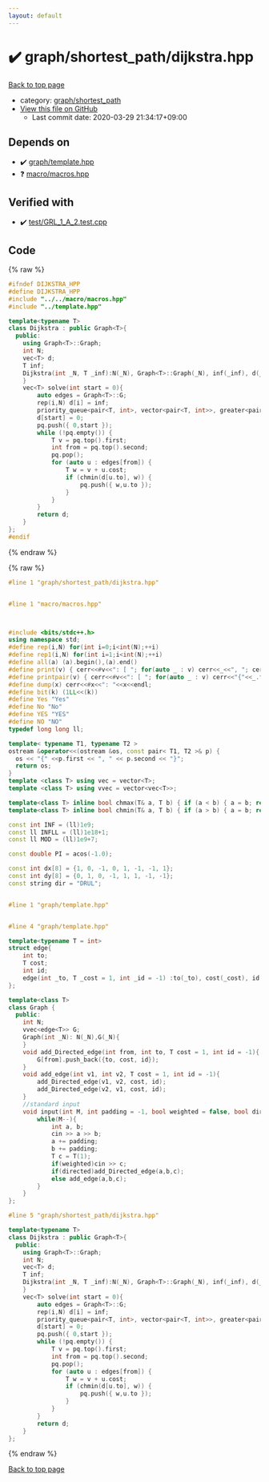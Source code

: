```yaml
---
layout: default
---
```


<!-- mathjax config similar to math.stackexchange -->
<script type="text/javascript" async
  src="https://cdnjs.cloudflare.com/ajax/libs/mathjax/2.7.5/MathJax.js?config=TeX-MML-AM_CHTML">
</script>
<script type="text/x-mathjax-config">
  MathJax.Hub.Config({
    TeX: { equationNumbers: { autoNumber: "AMS" }},
    tex2jax: {
      inlineMath: [ ['$','$'] ],
      processEscapes: true
    },
    "HTML-CSS": { matchFontHeight: false },
    displayAlign: "left",
    displayIndent: "2em"
  });
</script>

<script type="text/javascript" src="https://cdnjs.cloudflare.com/ajax/libs/jquery/3.4.1/jquery.min.js"></script>
<script src="https://cdn.jsdelivr.net/npm/jquery-balloon-js@1.1.2/jquery.balloon.min.js" integrity="sha256-ZEYs9VrgAeNuPvs15E39OsyOJaIkXEEt10fzxJ20+2I=" crossorigin="anonymous"></script>
<script type="text/javascript" src="../../../assets/js/copy-button.js"></script>
<link rel="stylesheet" href="../../../assets/css/copy-button.css" />


# :heavy_check_mark: graph/shortest_path/dijkstra.hpp

<a href="../../../index.html">Back to top page</a>

* category: <a href="../../../index.html#fff28642b706f0621a80a098b694618d">graph/shortest_path</a>
* <a href="{{ site.github.repository_url }}/blob/master/graph/shortest_path/dijkstra.hpp">View this file on GitHub</a>
    - Last commit date: 2020-03-29 21:34:17+09:00




## Depends on

* :heavy_check_mark: <a href="../template.hpp.html">graph/template.hpp</a>
* :question: <a href="../../macro/macros.hpp.html">macro/macros.hpp</a>


## Verified with

* :heavy_check_mark: <a href="../../../verify/test/GRL_1_A_2.test.cpp.html">test/GRL_1_A_2.test.cpp</a>


## Code

<a id="unbundled"></a>
{% raw %}
```cpp
#ifndef DIJKSTRA_HPP
#define DIJKSTRA_HPP
#include "../../macro/macros.hpp"
#include "../template.hpp"

template<typename T>
class Dijkstra : public Graph<T>{
  public:
    using Graph<T>::Graph;
    int N;
    vec<T> d;
    T inf;
    Dijkstra(int _N, T _inf):N(_N), Graph<T>::Graph(_N), inf(_inf), d(_N,_inf){
    }
    vec<T> solve(int start = 0){
        auto edges = Graph<T>::G;
        rep(i,N) d[i] = inf;
        priority_queue<pair<T, int>, vector<pair<T, int>>, greater<pair<T, int>>> pq;
        d[start] = 0;
        pq.push({ 0,start });
        while (!pq.empty()) {
            T v = pq.top().first;
            int from = pq.top().second;
            pq.pop();
            for (auto u : edges[from]) {
                T w = v + u.cost;
                if (chmin(d[u.to], w)) {
                    pq.push({ w,u.to });
                }
            }
        }
        return d;
    }
};
#endif
```
{% endraw %}

<a id="bundled"></a>
{% raw %}
```cpp
#line 1 "graph/shortest_path/dijkstra.hpp"


#line 1 "macro/macros.hpp"



#include <bits/stdc++.h>
using namespace std;
#define rep(i,N) for(int i=0;i<int(N);++i)
#define rep1(i,N) for(int i=1;i<int(N);++i)
#define all(a) (a).begin(),(a).end()
#define print(v) { cerr<<#v<<": [ "; for(auto _ : v) cerr<<_<<", "; cerr<<"]"<<endl; }
#define printpair(v) { cerr<<#v<<": [ "; for(auto _ : v) cerr<<"{"<<_.first<<","<<_.second<<"}"<<", "; cerr<<"]"<<endl; }
#define dump(x) cerr<<#x<<": "<<x<<endl;
#define bit(k) (1LL<<(k))
#define Yes "Yes"
#define No "No"
#define YES "YES"
#define NO "NO"
typedef long long ll;

template< typename T1, typename T2 >
ostream &operator<<(ostream &os, const pair< T1, T2 >& p) {
  os << "{" <<p.first << ", " << p.second << "}";
  return os;
}
template <class T> using vec = vector<T>;
template <class T> using vvec = vector<vec<T>>;

template<class T> inline bool chmax(T& a, T b) { if (a < b) { a = b; return true; } return false; }
template<class T> inline bool chmin(T& a, T b) { if (a > b) { a = b; return true; } return false; }

const int INF = (ll)1e9;
const ll INFLL = (ll)1e18+1;
const ll MOD = (ll)1e9+7;

const double PI = acos(-1.0);

const int dx[8] = {1, 0, -1, 0, 1, -1, -1, 1};
const int dy[8] = {0, 1, 0, -1, 1, 1, -1, -1};
const string dir = "DRUL";


#line 1 "graph/template.hpp"


#line 4 "graph/template.hpp"

template<typename T = int>
struct edge{
    int to;
    T cost;
    int id;
    edge(int _to, T _cost = 1, int _id = -1) :to(_to), cost(_cost), id(_id) {}
};

template<class T>
class Graph {
  public:
    int N;
    vvec<edge<T>> G;
    Graph(int _N): N(_N),G(_N){
    }
    void add_Directed_edge(int from, int to, T cost = 1, int id = -1){
        G[from].push_back({to, cost, id});
    }
    void add_edge(int v1, int v2, T cost = 1, int id = -1){
        add_Directed_edge(v1, v2, cost, id);
        add_Directed_edge(v2, v1, cost, id);
    }
    //standard input
    void input(int M, int padding = -1, bool weighted = false, bool directed = false){
        while(M--){
            int a, b;
            cin >> a >> b;
            a += padding;
            b += padding;
            T c = T(1);
            if(weighted)cin >> c;
            if(directed)add_Directed_edge(a,b,c);
            else add_edge(a,b,c);
        }
    }
};

#line 5 "graph/shortest_path/dijkstra.hpp"

template<typename T>
class Dijkstra : public Graph<T>{
  public:
    using Graph<T>::Graph;
    int N;
    vec<T> d;
    T inf;
    Dijkstra(int _N, T _inf):N(_N), Graph<T>::Graph(_N), inf(_inf), d(_N,_inf){
    }
    vec<T> solve(int start = 0){
        auto edges = Graph<T>::G;
        rep(i,N) d[i] = inf;
        priority_queue<pair<T, int>, vector<pair<T, int>>, greater<pair<T, int>>> pq;
        d[start] = 0;
        pq.push({ 0,start });
        while (!pq.empty()) {
            T v = pq.top().first;
            int from = pq.top().second;
            pq.pop();
            for (auto u : edges[from]) {
                T w = v + u.cost;
                if (chmin(d[u.to], w)) {
                    pq.push({ w,u.to });
                }
            }
        }
        return d;
    }
};


```
{% endraw %}

<a href="../../../index.html">Back to top page</a>

